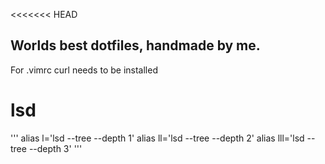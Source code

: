 <<<<<<< HEAD
## Worlds best dotfiles, handmade by me.


For .vimrc curl needs to be installed

# lsd

'''
alias l='lsd --tree --depth 1'
alias ll='lsd --tree --depth 2'
alias lll='lsd --tree --depth 3'
'''
